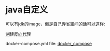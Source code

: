 # java自定义

可以有jdk的image，但是自己弄省空间的话可以这样:

[创建反向代理](创建反向代理.md)

docker-compose.yml file:
[docker_compose](docker_compose.md)